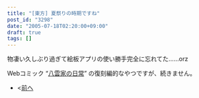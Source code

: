 ```yaml
---
title: "[東方] 夏祭りの時期ですね"
post_id: "3298"
date: "2005-07-18T02:20:00+09:00"
draft: true
tags: []
---
```


物凄い久しぶり過ぎて絵板アプリの使い勝手完全に忘れてた……orz

Webコミック “[八雲家の日常](/tag/yakumo-family?order=ASC)” の復刻編的なやつですが、続きません。

  * <[前へ](/3155)
